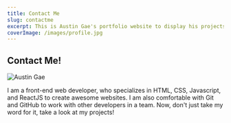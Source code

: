 ```yaml
---
title: Contact Me
slug: contactme
excerpt: This is Austin Gae's portfolio website to display his projects.
coverImage: /images/profile.jpg
---
```


## Contact Me!

![Austin Gae](/images/profile.jpg)

I am a front-end web developer, who specializes in HTML, CSS, Javascript, and ReactJS to create awesome websites. I am also comfortable with Git and GitHub to work with other developers in a team. Now, don't just take my word for it, take a look at my projects!